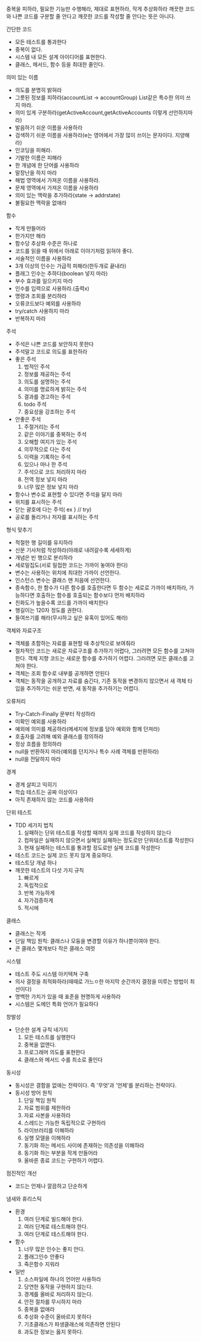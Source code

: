 중복을 피하라, 필요한 기능만 수행해라, 제대로 표현하라, 작게 추상화하라
깨끗한 코드와 나쁜 코드를 구분할 줄 안다고 깨끗한 코드를 작성할 줄 안다는 뜻은 아니다.

간단한 코드

- 모든 테스트를 통과한다
- 중복이 없다.
- 시스템 내 모든 설계 아이디어를 표현한다.
- 클래스, 메서드, 함수 등을 최대한 줄인다.

의미 있는 이름

- 의도를 분명히 밝혀라
- 그릇된 정보를 피하라(accountList -> accountGroup) List같은 특수한 의미 쓰지 마라.
- 의미 있게 구분하라(getActiveAccount,getActiveAccounts 이렇게 선언하지마라)
- 발음하기 쉬운 이름을 사용하라
- 검색하기 쉬운 이름을 사용하라(e는 영어에서 가장 많이 쓰이는 문자이다. 지양해라)
- 인코딩을 피해라.
- 기발한 이름은 피해라
- 한 개념에 한 단어를 사용하라
- 말장난을 하지 마라
- 해법 영역에서 가져온 이름을 사용하라.
- 문제 영역에서 가져온 이름을 사용하라
- 의미 있는 맥락을 추가하라(state -> addrstate)
- 불필요한 맥락을 없애라

함수

- 작게 만들어라
- 한가지만 해라
- 함수당 추상화 수준은 하나로
- 코드를 읽을 때 위에서 아래로 이야기처럼 읽혀야 좋다.
- 서술적인 이름을 사용하라
- 3개 이상의 인수는 가급적 피해라(한두개로 끝내라)
- 플래그 인수는 추하다(boolean 넣지 마라)
- 부수 효과를 일으키지 마라
- 인수를 입력으로 사용하라.(출력x)
- 명령과 조회를 분리하라
- 오류코드보다 예외를 사용하라
- try/catch 사용하지 마라
- 반복하지 마라

주석

- 주석은 나쁜 코드를 보안하지 못한다
- 주석말고 코드로 의도를 표한하라
- 좋은 주석
  1. 법적인 주석
  2. 정보를 제공하는 주석
  3. 의도를 설명하는 주석
  4. 의미를 명료하게 밝히는 주석
  5. 결과를 경고하는 주석
  6. todo 주석
  7. 중요성을 강조하는 주석
- 안좋은 주석
  1. 주절거리는 주석
  2. 같은 이야기를 중복하는 주석
  3. 오해할 여지가 있는 주석
  4. 의무적으로 다는 주석
  5. 이력을 기록하는 주석
  6. 있으나 마나 한 주석
  7. 주석으로 코드 처리하지 마라
  8. 전역 정보 넣지 마라
  9. 너무 많은 정보 넣지 마라
- 함수나 변수로 표현할 수 있다면 주석을 달지 마라
- 위치를 표시하는 주석
- 닫는 괄호에 다는 주석( ex } // try)
- 공로를 돌리거나 저자를 표시하는 주석

형식 맞추기

- 적절한 행 길이를 유지하라
- 신문 기사처럼 작성하라(아래로 내려갈수록 세세하게)
- 개념은 빈 행으로 분리하라
- 세로밀집도(서로 밀접한 코드는 가까이 놓여야 한다)
- 변수는 사용하는 위치에 최대한 가까이 선언한다.
- 인스턴스 변수는 클래스 맨 처음에 선언한다.
- 종속함수, 한 함수가 다른 함수를 호출한다면 두 함수는 세로로 가까이 배치하라, 가능하다면 호출하는 함수를 호출되는 함수보다 먼저 배치하라
- 친화도가 높을수록 코드를 가까이 배치한다
- 행길이는 120자 정도를 권한다.
- 들여쓰기를 해라(무시하고 싶은 유혹이 있어도 해라)

객체와 자료구조

- 객체를 초함하는 자료를 표현할 때 추상적으로 보여줘라
- 절차적인 코드는 새로운 자료구조를 추가하기 어렵다, 그러려면 모든 함수를 고쳐야 한다. 객체 지향 코드는 새로운 함수를 추가하기 어렵다. 그러려면 모든 클래스를 고쳐야 한다.
- 객체는 조회 함수로 내부를 공개하면 안된다
- 객체는 동작을 공개하고 자료를 숨긴다, 기존 동작을 변경하지 않으면서 새 객체 타입을 추가하기는 쉬운 반면, 새 동작을 추가하기는 어렵다.

오류처리

- Try-Catch-Finally 문부터 작성하라
- 미확인 예외를 사용하라
- 예외에 의미를 제공하라(메세지에 정보를 담아 예외와 함께 던져라)
- 호출자를 고려해 예외 클래스를 정의하라
- 정상 흐름을 정의하라
- null을 반환하지 마라(예외를 던지거나 특수 사례 객체를 반환하라)
- null을 전달하지 마라

경계

- 경계 살피고 익히기
- 학습 테스트는 공짜 이상이다
- 아직 존재하지 않는 코드를 사용하라

단위 테스트

- TDD 세가지 법칙
  1. 실패하는 단위 테스트를 작성할 때까지 실제 코드를 작성하지 않는다
  2. 컴파일은 실패하지 않으면서 실해잉 실패하는 정도로만 단위테스트를 작성한다
  3. 현재 실패하는 테스트를 통과할 정도로만 실제 코드를 작성한다
- 테스트 코드는 실제 코드 못지 않게 중요하다.
- 테스트당 개념 하나
- 깨끗한 테스트의 다섯 가지 규칙
  1. 빠르게
  2. 독립적으로
  3. 반복 가능하게
  4. 자가검증하게
  5. 적시에

클래스

- 클래스는 작게
- 단일 책임 원칙: 클래스나 모듕을 변경할 이유가 하나뿐이여야 한다.
- 큰 클래스 몇개보다 작은 클래스 여럿

시스템

- 테스트 주도 시스템 아키텍쳐 구축
- 의사 결정을 최적화하라(때때로 가느ㅇ한 마지막 순간까지 결정을 미루는 방법이 최선이다)
- 명백한 가치가 있을 때 표준을 현명하게 사용하라
- 시스템은 도메인 특화 언어가 필요하다

창발성

- 단순한 설계 규칙 네가지
  1. 모든 테스트를 실행한다
  2. 중복을 없앤다.
  3. 프로그래머 의도를 표현한다
  4. 클래스와 메서드 수를 최소로 줄인다

동시성

- 동시성은 결함을 없애는 전략이다. 즉 '무엇'과 '언제'를 분리하는 전략이다.
- 동시성 방어 원칙
  1. 단일 책임 원칙
  2. 자료 범위를 제한하라
  3. 자료 사본을 사용하라
  4. 스레드는 가능한 독립적으로 구현하라
  5. 라이브러리를 이해하라
  6. 실행 모델을 이해하라
  7. 동기화 하는 메서드 사이에 존재하는 의존성을 이해하라
  8. 동기화 하는 부분을 작게 만들어라
  9. 올바른 종료 코드는 구현하기 어렵다.

점진적인 개선

- 코드는 언제나 깔끔하고 단순하게

냄새와 휴리스틱

- 환경
  1. 여러 단계로 빌드해야 한다.
  2. 여러 단계로 테스트해야 한다.
  3. 여러 단계로 테스트해야 한다.
- 함수
  1. 너무 많은 인수는 좋지 안다.
  2. 플래그인수 안좋다
  3. 죽은함수 지워라
- 일반
  1. 소스파일에 하나의 언어만 사용하라
  2. 당연한 동작을 구현하지 않는다.
  3. 경계를 올바로 처리하지 않는다.
  4. 안전 절차를 무시하지 마라
  5. 중복을 없애라
  6. 추상화 수준이 올바르지 못하다
  7. 기초클래스가 파생클래스에 의존하면 안된다
  8. 과도한 정보는 옳지 못하다.

